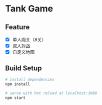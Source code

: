 # Tank Game

## Feature

- [x] 单人闯关（8关）
- [x] 双人对战
- [x] 自定义地图

## Build Setup

``` bash
# install dependencies
npm install

# serve with hot reload at localhost:3080
npm start
```
